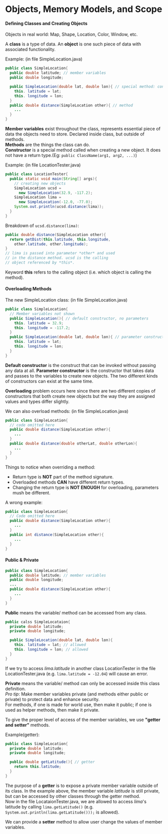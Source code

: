 # Objects, Memory Models, and Scope

#### Defining Classes and Creating Objects  
Objects in real world: Map, Shape, Location, Color, Window, etc.

A **class** is a type of data. An **object** is one such piece of data with associated functionality.

Example: (in file SimpleLocation.java)
```java
public class SimpleLocation{
  public double latitude; // member variables
  public double longitude;

  public SimpleLocation(double lat, double lon){ // special method: constructor
    this. latitude = lat;
    this. longitude = lon;
  }
  public double distance(SimpleLocation other){ // method
    ...
  }
}
```

**Member variables** exist throughout the class, represents essential piece of data the objects need to store. Declared inside class, but outside of methods.  
**Methods** are the things the class can do.  
**Constructor** is a special method called when creating a new object. It does not have a return type.(Eg: ```public ClassName(arg1, arg2, ...)```)  

Example: (in file LocationTester.java)
```java
public class LocationTester{
  public static void main(String[] args){
    // creating new objects
    SimpleLocation ucsd =  
      new SimpleLocation(32.9, -117.2);
    SimpleLocation lima =  
      new SimpleLocation(-12.0, -77.0);
    System.out.println(ucsd.distance(lima));
  }
}
```
Breakdown of ```ucsd.distance(lima)```:  
```java
public double distance(SimpleLocation other){
  return getDist(this.latitude, this.longitude,
    other.latitude, other.longitude);
}
// lima is passed into parameter *other* and used
// in the distance method. ucsd is the calling
// object referenced by *this*.
```

Keyword **this** refers to the calling object (i.e. which object is calling the method).


#### Overloading Methods  
The new SimpleLocation class: (in file SimpleLocation.java)
```java
public class SimpleLocation{
  // Member variables not shown
  public SimpleLocation(){ // default constructor, no parameters
    this. latitude = 32.9;
    this. longitude = -117.2;
  }
  public SimpleLocation(double lat, double lon){ // parameter constructor
    this. latitude = lat;
    this. longitude = lon;
  }
}
```
**Default constructor** is the construct that can be invoked without passing any data at all. **Parameter constructor** is the constructor that takes data and passes to the variables to create new objects. The two different kinds of constructors can exist at the same time.

**Overloading** problem occurs here since there are two different copies of constructors that both create new objects but the way they are assigned values and types differ slightly.

We can also overload methods: (in file SimpleLocation.java)  
```java
public class SimpleLocation{
  // code omitted here
  public double distance(SimpleLocation other){
    ...
  }
  public double distance(double otherLat, double otherLon){
    ...
  }
}
```

Things to notice when overriding a method:
- Return type is **NOT** part of the method signature.  
- Overloaded methods **CAN** have different return types.  
- Changing the return type is **NOT ENOUGH** for overloading, parameters mush be different.  

A wrong example: 
```java
public class SimpleLocation{
  // Code omitted here
  public double distance(SimpleLocation other){
    ...
  }
  public int distance(SimpleLocation other){
    ...
  }
}
```


#### Public & Private  
```java
public class SimpleLocation{
  public double latitude; // member variables
  public double longitude;
  ...
  public double distance(SimpleLocation other){
    ...
  }
}
```
**Public** means the variable/ method can be accessed from any class.

```java
public calss SimpleLocataion{
  private double latitude;
  private double longitude;

  public SimpleLocation(double lat, double lon){ 
    this. latitude = lat; // allowed
    this. longitude = lon; // allowed
  }
}
```
If we try to access *lima.latitude* in another class LocationTester in the file LocationTester.java (e.g. ```lima.latitude = -12.04```) will cause an error.

**Private** means the variable/ method can only be accessed inside this class definition.  
*Pro tip*: Make member variables private (and methods either public or private) to protect data and enhance security.  
For methods, if one is made for world use, then make it public; if one is used as helper methods, then make it private.

To give the proper level of access of the member variables, we use **"getter and setter"** methods.

Example(getter):
```java
public class SimpleLocation{
  private double latitude;
  private double longitude;

  public double getLatitude(){ // getter
    return this.latitude;
  }
}
```
The purpose of a **getter** is to expose a private member variable outside of its class. In the example above, the member variable *latitude* is still private, but can be accessed by other classes through the getter method.  
Now in the file LocataionTester.java, we are allowed to access *lima*'s latitude by calling ```lima.getLatitude()``` (e.g. ```System.out.println(lima.getLatitude()));``` is allowed).

We can provide a **setter** method to allow user change the values of member variables.  
